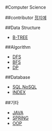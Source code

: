 #Computer Science

##contributor 
[정지예](https://github.com/BrookeJung)

##Data Structure
  - [B-TREE]()
  
##Algorithm
  - [DFS]()
  - [BFS]()
  - [DP]()
  
##Database
  - [SQL,NoSQL]()
  - [INDEX]()
 
##기타
  - [JAVA]()
  - [SPRING]()
  - [OOP]()